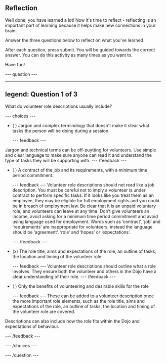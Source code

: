 ## Reflection

Well done, you have learned a lot! Now it's time to reflect - reflecting is an important part of learning because it helps make new connections in your brain.

Answer the three questions below to reflect on what you've learned.

After each question, press submit. You will be guided towards the correct answer. You can do this activity as many times as you want to.

Have fun!

--- question ---

---
legend: Question 1 of 3
---
What do volunteer role descriptions usually include?

--- choices ---

- ( ) Jargon and complex terminology that doesn't make it clear what tasks the person will be doing during a session.

  --- feedback ---
  
Jargon and technical terms can be off-puytting for volunteers. Use simple and clear language to make sure anyone can read it and understand the type of tasks they will be supporting with.
  --- /feedback ---

- ( ) A contract of the job and its requirements, with a minimum time period commitment.

  --- feedback ---
Volunteer role descriptions should not read like a job description. You must be careful not to imply a volunteer is under contract to perform specific tasks. If it looks like you treat them as an employee, they may be eligible for full employment rights and you could be in breach of employment law. Be clear that it is an unpaid voluntary role, and volunteers can leave at any time. Don’t give volunteers an income, avoid asking for a minimum time period commitment and avoid using language used for employment. Words such as ‘contract’, ‘job’ and ‘requirements’ are inappropriate for volunteers, instead the language should be ‘agreement’, ‘role’ and ‘hopes’ or ‘expectations’.

  --- /feedback ---

- (x) The role title, aims and expectations of the role, an outline of tasks, the location and timing of the volunteer role.

  --- feedback ---
Volunteer role descriptions should outline what a role involves. They ensure both the volunteer and others in the Dojo have a clear understanding of their role.
  --- /feedback ---

- ( ) Only the benefits of volunteering and desirable skills for the role

  --- feedback ---
These can be added to a volunteer description once the more important role elements, such as the role title, aims and expectations of the role, an outline of tasks, the location and timing of the volunteer role are covered.

Descriptions can also include how the role fits within the Dojo and expectations of behaviour.

  --- /feedback ---

--- /choices ---

--- /question ---
